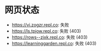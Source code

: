 # 网页状态
- https://vi.zogzr.repl.co: 失败
- https://ls.tpjow.repl.co: 失败 (403)
- https://rows--zixk.repl.co: 失败 (403)
- https://learninggarden.repl.co: 失败 (403)
